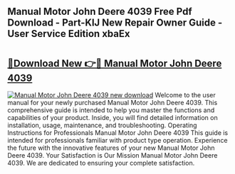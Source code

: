 ## Manual Motor John Deere 4039 Free Pdf Download - Part-KlJ New Repair Owner Guide - User Service Edition xbaEx

# <h2><a href="http://bc87506.oget.top/?id=Manual+Motor+John+Deere+4039">🔗Download New 👉🔴 Manual Motor John Deere 4039</a></h2>

[![Manual Motor John Deere 4039 new download](https://i.imgur.com/5g1atiW.png)](http://bc87506.oget.top/?id=Manual+Motor+John+Deere+4039)
Welcome to the user manual for your newly purchased Manual Motor John Deere 4039. This comprehensive guide is intended to help you master the functions and capabilities of your product. Inside, you will find detailed information on installation, usage, maintenance, and troubleshooting. Operating Instructions for Professionals Manual Motor John Deere 4039 This guide is intended for professionals familiar with product type operation. Experience the future with the innovative features of your new Manual Motor John Deere 4039. Your Satisfaction is Our Mission Manual Motor John Deere 4039. We are dedicated to ensuring your complete satisfaction.
